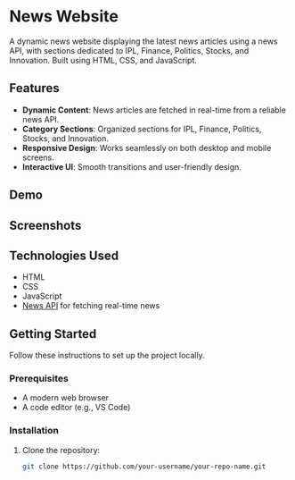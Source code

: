 # News Website

A dynamic news website displaying the latest news articles using a news API, with sections dedicated to IPL, Finance, Politics, Stocks, and Innovation. Built using HTML, CSS, and JavaScript.

## Features

- **Dynamic Content**: News articles are fetched in real-time from a reliable news API.
- **Category Sections**: Organized sections for IPL, Finance, Politics, Stocks, and Innovation.
- **Responsive Design**: Works seamlessly on both desktop and mobile screens.
- **Interactive UI**: Smooth transitions and user-friendly design.
  
## Demo



## Screenshots



## Technologies Used

- HTML
- CSS
- JavaScript
- [News API](https://newsapi.org/) for fetching real-time news

## Getting Started

Follow these instructions to set up the project locally.

### Prerequisites

- A modern web browser
- A code editor (e.g., VS Code)

### Installation

1. Clone the repository:
   ```bash
   git clone https://github.com/your-username/your-repo-name.git
